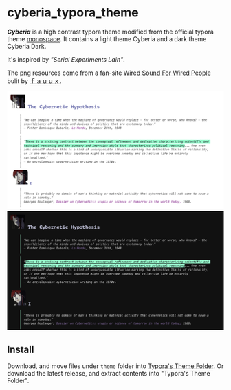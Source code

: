 # cyberia_typora_theme
***Cyberia*** is a high contrast typora theme modified from the official typora theme [monospace](https://github.com/typora/typora-monospace-theme).
It contains a light theme Cyberia and a dark theme Cyberia Dark.

It's inspired by *"Serial Experiments Lain"*.

The png resources come from a fan-site [Wired Sound For Wired People](https://fauux.neocities.org/downloads.html) bulit by [ｆａｕｕｘ](https://fauux.neocities.org/AboutMe.html).

![cyberia](cyberia.png)
![cyberia_dark](cyberia_dark.png)

## Install
Download, and move files under `theme` folder into [Typora's Theme Folder](http:/theme.typora.io/doc/Install-Theme/).
Or download the latest release, and extract contents into "Typora's Theme Folder".

